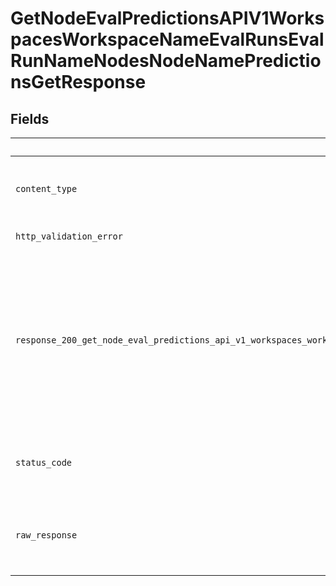 # GetNodeEvalPredictionsAPIV1WorkspacesWorkspaceNameEvalRunsEvalRunNameNodesNodeNamePredictionsGetResponse


## Fields

| Field                                                                                                                                                                                                                                                                                              | Type                                                                                                                                                                                                                                                                                               | Required                                                                                                                                                                                                                                                                                           | Description                                                                                                                                                                                                                                                                                        |
| -------------------------------------------------------------------------------------------------------------------------------------------------------------------------------------------------------------------------------------------------------------------------------------------------- | -------------------------------------------------------------------------------------------------------------------------------------------------------------------------------------------------------------------------------------------------------------------------------------------------- | -------------------------------------------------------------------------------------------------------------------------------------------------------------------------------------------------------------------------------------------------------------------------------------------------- | -------------------------------------------------------------------------------------------------------------------------------------------------------------------------------------------------------------------------------------------------------------------------------------------------- |
| `content_type`                                                                                                                                                                                                                                                                                     | *Optional[str]*                                                                                                                                                                                                                                                                                    | :heavy_check_mark:                                                                                                                                                                                                                                                                                 | HTTP response content type for this operation                                                                                                                                                                                                                                                      |
| `http_validation_error`                                                                                                                                                                                                                                                                            | [Optional[shared.HTTPValidationError]](undefined/models/shared/httpvalidationerror.md)                                                                                                                                                                                                             | :heavy_minus_sign:                                                                                                                                                                                                                                                                                 | Validation Error                                                                                                                                                                                                                                                                                   |
| `response_200_get_node_eval_predictions_api_v1_workspaces_workspace_name_eval_runs_eval_run_name_nodes_node_name_predictions_get`                                                                                                                                                                  | [Optional[Union[shared.EvalPredictionsResponse, str]]](undefined/models/operations/getnodeevalpredictionsapiv1workspacesworkspacenameevalrunsevalrunnamenodesnodenamepredictionsgetresponse200getnodeevalpredictionsapiv1workspacesworkspacenameevalrunsevalrunnamenodesnodenamepredictionsget.md) | :heavy_minus_sign:                                                                                                                                                                                                                                                                                 | These are the predicted answers for the node you chose. If you added 'text/csv' in the `accept` header, they're returned as a CSV file.                                                                                                                                                            |
| `status_code`                                                                                                                                                                                                                                                                                      | *Optional[int]*                                                                                                                                                                                                                                                                                    | :heavy_check_mark:                                                                                                                                                                                                                                                                                 | HTTP response status code for this operation                                                                                                                                                                                                                                                       |
| `raw_response`                                                                                                                                                                                                                                                                                     | [requests.Response](https://requests.readthedocs.io/en/latest/api/#requests.Response)                                                                                                                                                                                                              | :heavy_minus_sign:                                                                                                                                                                                                                                                                                 | Raw HTTP response; suitable for custom response parsing                                                                                                                                                                                                                                            |
